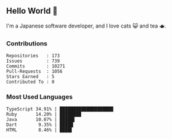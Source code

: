 ## Hello World 👋

I'm a Japanese software developer, and I love cats 😺 and tea 🫖.

### Contributions

    Repositories   : 173
    Issues         : 739
    Commits        : 10271
    Pull-Requests  : 1056
    Stars Earned   : 5
    Contributed To : 0

### Most Used Languages

    TypeScript 34.91% | ████████████████████
    Ruby       14.20% | ████████
    Java       10.07% | █████▌
    Dart        9.35% | █████
    HTML        8.46% | ████▌
